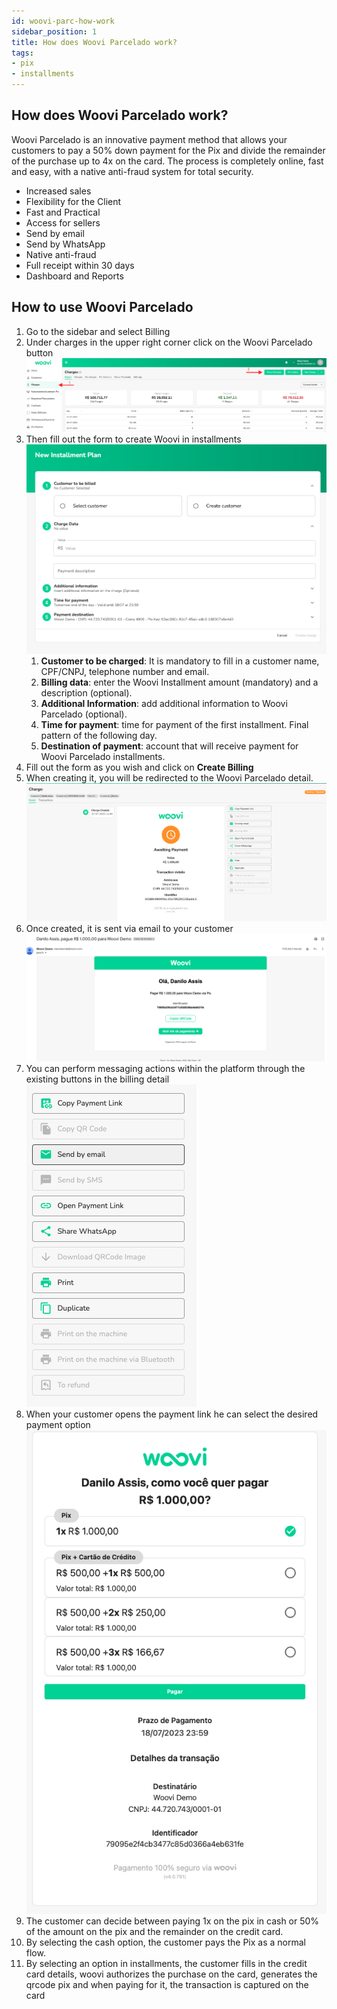 ```yaml
---
id: woovi-parc-how-work
sidebar_position: 1
title: How does Woovi Parcelado work?
tags:
- pix
- installments
---
```


## How does Woovi Parcelado work?
Woovi Parcelado is an innovative payment method that allows your customers to pay a 50% down payment for the Pix and divide the remainder of the purchase up to 4x on the card. The process is completely online, fast and easy, with a native anti-fraud system for total security.

- Increased sales
- Flexibility for the Client
- Fast and Practical
- Access for sellers
- Send by email
- Send by WhatsApp
- Native anti-fraud
- Full receipt within 30 days
- Dashboard and Reports

## How to use Woovi Parcelado
1. Go to the sidebar and select Billing
2. Under charges in the upper right corner click on the Woovi Parcelado button
   ![Steps above shown in an image of the platform](./__assests__/woovi-parc-how-work-1.png)
3. Then fill out the form to create Woovi in installments
   ![Woovi creation form within the platform](./__assests__/woovi-parc-how-work-2.png)
    1. **Customer to be charged**: It is mandatory to fill in a customer name, CPF/CNPJ, telephone number and email.
    2. **Billing data**: enter the Woovi Installment amount (mandatory) and a description (optional).
    3. **Additional Information**: add additional information to Woovi Parcelado (optional).
    4. **Time for payment**: time for payment of the first installment. Final pattern of the following day.
    5. **Destination of payment**: account that will receive payment for Woovi Parcelado installments.
4. Fill out the form as you wish and click on **Create Billing**
5. When creating it, you will be redirected to the Woovi Parcelado detail.
   ![Woovi detail within the platform](./__assests__/woovi-parc-how-work-3.png)
6. Once created, it is sent via email to your customer
   ![Woovi Email Parcelado](./__assests__/woovi-parc-how-work-4.png)
7. You can perform messaging actions within the platform through the existing buttons in the billing detail
   ![Woovi Parcelado Buttons](./__assests__/woovi-parc-how-work-5.png)
8. When your customer opens the payment link he can select the desired payment option
   ![Woovi Installment payment link](./__assests__/woovi-parc-how-work-6.png)
9. The customer can decide between paying 1x on the pix in cash or 50% of the amount on the pix and the remainder on the credit card.
10. By selecting the cash option, the customer pays the Pix as a normal flow.
11. By selecting an option in installments, the customer fills in the credit card details, woovi authorizes the purchase on the card, generates the qrcode pix and when paying for it, the transaction is captured on the card